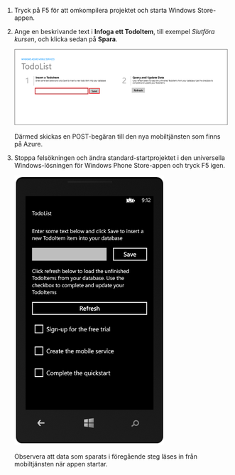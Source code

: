 
1. Tryck på F5 för att omkompilera projektet och starta Windows Store-appen.

2. Ange en beskrivande text i **Infoga ett TodoItem**, till exempel *Slutföra kursen*, och klicka sedan på **Spara**.

    ![](./media/mobile-services-windows-universal-test-app/mobile-quickstart-startup.png)

    Därmed skickas en POST-begäran till den nya mobiltjänsten som finns på Azure.

3. Stoppa felsökningen och ändra standard-startprojektet i den universella Windows-lösningen för Windows Phone Store-appen och tryck F5 igen.

    ![](./media/mobile-services-windows-universal-test-app/mobile-quickstart-completed-wp8.png)
    
    Observera att data som sparats i föregående steg läses in från mobiltjänsten när appen startar.

<!--HONumber=Sep16_HO3-->


